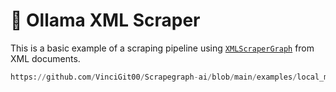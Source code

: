 # 📔 Ollama XML Scraper

This is a basic example of a scraping pipeline using [`XMLScraperGraph`](/docs/Graphs/xml_scraper_graph) from XML documents.

```python reference title="Ollama XML Scraper"
https://github.com/VinciGit00/Scrapegraph-ai/blob/main/examples/local_models/xml_scraper_ollama.py
```
